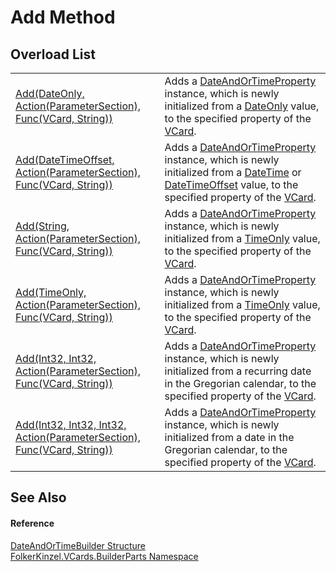 # Add Method


## Overload List
<table>
<tr>
<td><a href="4c7c24c4-a756-a6a8-2346-7b1aa77253ba.md">Add(DateOnly, Action(ParameterSection), Func(VCard, String))</a></td>
<td>Adds a <a href="aa70dc7b-913e-f421-bbe6-2151b0f0c1f0.md">DateAndOrTimeProperty</a> instance, which is newly initialized from a <a href="https://learn.microsoft.com/dotnet/api/system.dateonly" target="_blank" rel="noopener noreferrer">DateOnly</a> value, to the specified property of the <a href="3e2b7a12-e0a3-230d-01ba-69b9f3ec3464.md">VCard</a>.</td></tr>
<tr>
<td><a href="9fc3ba09-8d25-52f5-b7fd-730a0c992eb7.md">Add(DateTimeOffset, Action(ParameterSection), Func(VCard, String))</a></td>
<td>Adds a <a href="aa70dc7b-913e-f421-bbe6-2151b0f0c1f0.md">DateAndOrTimeProperty</a> instance, which is newly initialized from a <a href="https://learn.microsoft.com/dotnet/api/system.datetime" target="_blank" rel="noopener noreferrer">DateTime</a> or <a href="https://learn.microsoft.com/dotnet/api/system.datetimeoffset" target="_blank" rel="noopener noreferrer">DateTimeOffset</a> value, to the specified property of the <a href="3e2b7a12-e0a3-230d-01ba-69b9f3ec3464.md">VCard</a>.</td></tr>
<tr>
<td><a href="c5d694bc-caec-1f18-3b97-92fb3576e518.md">Add(String, Action(ParameterSection), Func(VCard, String))</a></td>
<td>Adds a <a href="aa70dc7b-913e-f421-bbe6-2151b0f0c1f0.md">DateAndOrTimeProperty</a> instance, which is newly initialized from a <a href="https://learn.microsoft.com/dotnet/api/system.timeonly" target="_blank" rel="noopener noreferrer">TimeOnly</a> value, to the specified property of the <a href="3e2b7a12-e0a3-230d-01ba-69b9f3ec3464.md">VCard</a>.</td></tr>
<tr>
<td><a href="b55b0c64-b034-4814-7fa3-3074d60822df.md">Add(TimeOnly, Action(ParameterSection), Func(VCard, String))</a></td>
<td>Adds a <a href="aa70dc7b-913e-f421-bbe6-2151b0f0c1f0.md">DateAndOrTimeProperty</a> instance, which is newly initialized from a <a href="https://learn.microsoft.com/dotnet/api/system.timeonly" target="_blank" rel="noopener noreferrer">TimeOnly</a> value, to the specified property of the <a href="3e2b7a12-e0a3-230d-01ba-69b9f3ec3464.md">VCard</a>.</td></tr>
<tr>
<td><a href="fae4cf8a-ae72-f839-e743-3fe0568368c3.md">Add(Int32, Int32, Action(ParameterSection), Func(VCard, String))</a></td>
<td>Adds a <a href="aa70dc7b-913e-f421-bbe6-2151b0f0c1f0.md">DateAndOrTimeProperty</a> instance, which is newly initialized from a recurring date in the Gregorian calendar, to the specified property of the <a href="3e2b7a12-e0a3-230d-01ba-69b9f3ec3464.md">VCard</a>.</td></tr>
<tr>
<td><a href="e8fd2f5f-427c-43f9-b804-aa871f890df4.md">Add(Int32, Int32, Int32, Action(ParameterSection), Func(VCard, String))</a></td>
<td>Adds a <a href="aa70dc7b-913e-f421-bbe6-2151b0f0c1f0.md">DateAndOrTimeProperty</a> instance, which is newly initialized from a date in the Gregorian calendar, to the specified property of the <a href="3e2b7a12-e0a3-230d-01ba-69b9f3ec3464.md">VCard</a>.</td></tr>
</table>

## See Also


#### Reference
<a href="5175fb26-11d9-5444-232c-22e45177afda.md">DateAndOrTimeBuilder Structure</a>  
<a href="30716183-7f69-ceb8-b5fe-4d9f23e7fd2b.md">FolkerKinzel.VCards.BuilderParts Namespace</a>  
